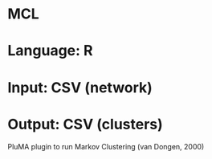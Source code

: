 # MCL
# Language: R
# Input: CSV (network)
# Output: CSV (clusters)
PluMA plugin to run Markov Clustering (van Dongen, 2000)
